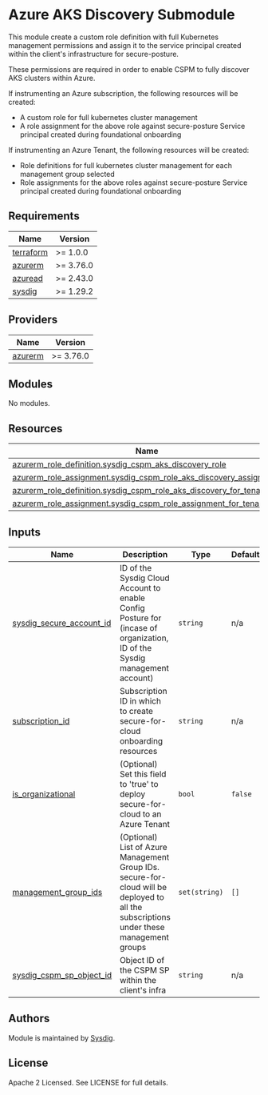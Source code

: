 # Azure AKS Discovery Submodule

This module create a custom role definition with full Kubernetes management permissions and assign it to the service principal created within the client's infrastructure for secure-posture.

These permissions are required in order to enable CSPM to fully discover AKS clusters within Azure.

If instrumenting an Azure subscription, the following resources will be created:
- A custom role for full kubernetes cluster management
- A role assignment for the above role against secure-posture Service principal created during foundational onboarding

If instrumenting an Azure Tenant, the following resources will be created:
- Role definitions for full kubernetes cluster management for each management group selected
- Role assignments for the above roles against secure-posture Service principal created during foundational onboarding

<!-- BEGINNING OF PRE-COMMIT-TERRAFORM DOCS HOOK -->
## Requirements

| Name | Version   |
|------|-----------|
| <a name="requirement_terraform"></a> [terraform](#requirement\_terraform) | >= 1.0.0  |
| <a name="requirement_azurerm"></a> [azurerm](#requirement\_azurerm) | >= 3.76.0 |
| <a name="requirement_azuread"></a> [azuread](#requirement\_azuread) | >= 2.43.0 |
| <a name="requirement_sysdig"></a> [sysdig](#requirement\_sysdig) | >= 1.29.2 |

## Providers

| Name | Version |
|------|---------|
| <a name="provider_azurerm"></a> [azurerm](#provider\_azurerm) | >= 3.76.0 |

## Modules

No modules.

## Resources

| Name | Type |
|------|------|
| [azurerm_role_definition.sysdig_cspm_aks_discovery_role](https://registry.terraform.io/providers/hashicorp/azuread/latest/docs/resources/service_principal) | resource |
| [azurerm_role_assignment.sysdig_cspm_role_aks_discovery_assignment](https://registry.terraform.io/providers/hashicorp/azurerm/latest/docs/resources/role_definition) | resource |
| [azurerm_role_definition.sysdig_cspm_role_aks_discovery_for_tenant](https://registry.terraform.io/providers/hashicorp/azurerm/latest/docs/resources/role_definition) | resource |
| [azurerm_role_assignment.sysdig_cspm_role_assignment_for_tenant](https://registry.terraform.io/providers/hashicorp/azurerm/latest/docs/resources/role_definition) | resource |

## Inputs

| Name                                                                                                             | Description                                                                                                                                                                       | Type | Default | Required |
|------------------------------------------------------------------------------------------------------------------|-----------------------------------------------------------------------------------------------------------------------------------------------------------------------------------|------|---------|:--------:|
| <a name="input_sysdig_secure_account_id"></a> [sysdig\_secure\_account\_id](#input\_sysdig\_secure\_account\_id) | ID of the Sysdig Cloud Account to enable Config Posture for (incase of organization, ID of the Sysdig management account)                                                   | `string` | n/a | yes |
| <a name="input_subscription_id"></a> [subscription\_id](#input\_subscription\_id)                                | Subscription ID in which to create secure-for-cloud onboarding resources                                                                       | `string` | n/a |   yes    |
| <a name="input_is_organizational"></a> [is\_organizational](#input\_is\_organizational)                          | (Optional) Set this field to 'true' to deploy secure-for-cloud to an Azure Tenant | `bool` | `false` |    no    |
| <a name="input_management_group_ids"></a> [management\_group\_ids](#input\_management\_group\_ids)               | (Optional) List of Azure Management Group IDs. secure-for-cloud will be deployed to all the subscriptions under these management groups                                                 | `set(string)` | `[]` |    no    |
| <a name="sysdig_cspm_sp_object_id"></a> [sysdig\_cspm\_sp\_object\_id](#input\_sysdig\_cspm\_sp\_object\_id)     | Object ID of the CSPM SP within the client's infra                                                                                                                                 | `string`      | n/a     |   yes    |

<!-- END OF PRE-COMMIT-TERRAFORM DOCS HOOK -->

## Authors

Module is maintained by [Sysdig](https://sysdig.com).

## License

Apache 2 Licensed. See LICENSE for full details.

